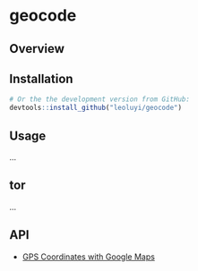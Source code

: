 # geocode

## Overview

## Installation

```r
# Or the the development version from GitHub:
devtools::install_github("leoluyi/geocode")
```

## Usage

...

## tor

...

## API

- [GPS Coordinates with Google Maps](https://www.gps-coordinates.net/gps-coordinates-converter)

